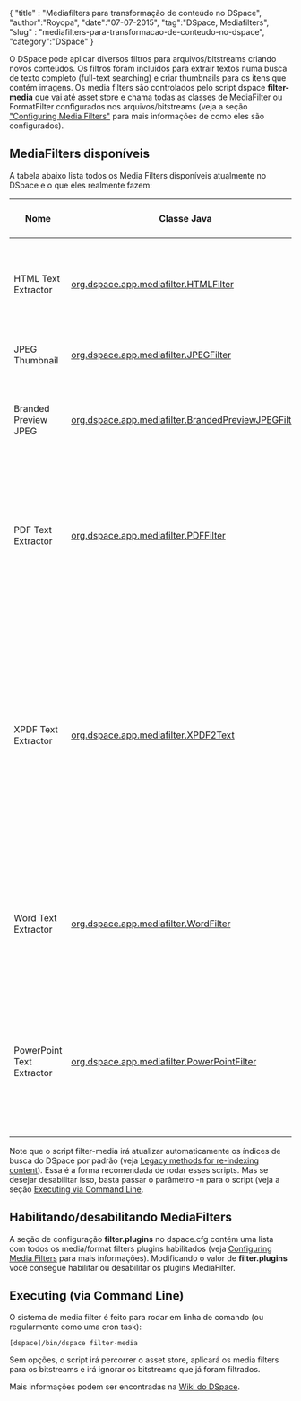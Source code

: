 <p>{
"title" : "Mediafilters para transformação de conteúdo no DSpace",
"author":"Royopa",
"date":"07-07-2015",
"tag":"DSpace, Mediafilters",
"slug" : "mediafilters-para-transformacao-de-conteudo-no-dspace",
"category":"DSpace"
}</p>

<p>O DSpace pode aplicar diversos filtros para arquivos/bitstreams criando novos conteúdos.
Os filtros foram incluídos para extrair textos numa busca de texto completo 
(full-text searching) e criar thumbnails para os itens que contém imagens.  Os 
media filters são controlados pelo script dspace <strong>filter-media</strong> que vai até
asset store e chama todas as classes de MediaFilter ou FormatFilter configurados
nos arquivos/bitstreams (veja a seção <a href="https://wiki.duraspace.org/display/DSDOC4x/Configuration+Reference#ConfigurationReference-ConfiguringMediaFilters">"Configuring Media Filters"</a>
para mais informações de como eles são configurados).</p>

<h2 id="mediafilters-dispon%C3%ADveis">MediaFilters disponíveis</h2>

<p>A tabela abaixo lista todos os Media Filters disponíveis atualmente no DSpace e 
o que eles realmente fazem:</p>

<table>
<thead>
<tr>
  <th>Nome</th>
  <th>Classe Java</th>
  <th>Função</th>
  <th>Habilitado por Padrão?</th>
</tr>
</thead>
<tbody>
<tr>
  <td>HTML Text Extractor</td>
  <td><a href="https://github.com/DSpace/DSpace/blob/master/dspace-api/src/main/java/org/dspace/app/mediafilter/HTMLFilter.java">org.dspace.app.mediafilter.HTMLFilter</a></td>
  <td>Extrai o texto completo de documentos HTML para indexação de texto completo (usa o Swing HTML Parser)</td>
  <td>true</td>
</tr>
<tr>
  <td>JPEG Thumbnail</td>
  <td><a href="https://github.com/DSpace/DSpace/blob/master/dspace-api/src/main/java/org/dspace/app/mediafilter/JPEGFilter.java">org.dspace.app.mediafilter.JPEGFilter</a></td>
  <td>Cria thumbnail de imagens GIF, JPEG e PNG</td>
  <td>true</td>
</tr>
<tr>
  <td>Branded Preview JPEG</td>
  <td><a href="https://github.com/DSpace/DSpace/blob/master/dspace-api/src/main/java/org/dspace/app/mediafilter/BrandedPreviewJPEGFilter.java">org.dspace.app.mediafilter.BrandedPreviewJPEGFilter</a></td>
  <td>Cria uma imagem de pré-visualização para imagens GIF, JPEG e PNG</td>
  <td>false</td>
</tr>
<tr>
  <td>PDF Text Extractor</td>
  <td><a href="https://github.com/DSpace/DSpace/blob/master/dspace-api/src/main/java/org/dspace/app/mediafilter/PDFFilter.java">org.dspace.app.mediafilter.PDFFilter</a></td>
  <td>Extrai o texto completo de documentos PDF (somente se o PDF for baseado em texto ou OCR) para indexação de texto completo. (usa a ferramenta Apache PDFBox)</td>
  <td>true</td>
</tr>
<tr>
  <td>XPDF Text Extractor</td>
  <td><a href="https://github.com/DSpace/DSpace/blob/master/dspace-api/src/main/java/org/dspace/app/mediafilter/XPDF2Text.java">org.dspace.app.mediafilter.XPDF2Text</a></td>
  <td>Extrai o texto completo de documentos PDF (somente se o PDF for baseado em texto ou OCR) para indexação de texto completo. (usa a <a href="http://www.foolabs.com/xpdf/">ferramenta de linha de comando XPDF</a> disponível para *nix). Veja <a href="https://wiki.duraspace.org/display/DSDOC4x/Configuration+Reference#ConfigurationReference-XPDFFilter">XPDF Filter Configuration</a> para detalhes de como habilitar/instalar essa ferramenta.</td>
  <td>false</td>
</tr>
<tr>
  <td>Word Text Extractor</td>
  <td><a href="https://github.com/DSpace/DSpace/blob/master/dspace-api/src/main/java/org/dspace/app/mediafilter/WordFilter.java">org.dspace.app.mediafilter.WordFilter</a></td>
  <td>Extrai o texto completo de documentos Word ou texto simples para indexação de texto completo. (Usa a ferramenta <a href="http://code.google.com/p/text-mining/">Microsoft Word Text Mining</a> )</td>
  <td>true</td>
</tr>
<tr>
  <td>PowerPoint Text Extractor</td>
  <td><a href="https://github.com/DSpace/DSpace/blob/master/dspace-api/src/main/java/org/dspace/app/mediafilter/PowerPointFilter.java">org.dspace.app.mediafilter.PowerPointFilter</a></td>
  <td>Extrai o texto completo de slides e notas em documentos Power Point e Power Point XML para indexação de texto completo. (usa as ferramentas <a href="http://poi.apache.org/">Apache POI</a> )</td>
  <td>true</td>
</tr>
</tbody>
</table>

<p>Note que o script filter-media irá atualizar automaticamente os índices de busca 
do DSpace por padrão (veja <a href="https://wiki.duraspace.org/display/DSDOC4x/Legacy+methods+for+re-indexing+content">Legacy methods for re-indexing content</a>).
Essa é a forma recomendada de rodar esses scripts. Mas se desejar desabilitar isso,
basta passar o parâmetro -n para o script (veja a seção <a href="https://wiki.duraspace.org/display/DSDOC4x/Mediafilters+for+Transforming+DSpace+Content#MediafiltersforTransformingDSpaceContent-Executing(viaCommandLine)">Executing via Command Line</a>.</p>

<h2 id="habilitando%2Fdesabilitando-mediafilters">Habilitando/desabilitando MediaFilters</h2>

<p>A seção de configuração <strong>filter.plugins</strong> no dspace.cfg contém uma lista com todos
os media/format filters plugins habilitados (veja <a href="https://wiki.duraspace.org/display/DSDOC4x/Configuration+Reference#ConfigurationReference-ConfiguringMediaFilters">Configuring Media Filters</a> para mais informações). Modificando o valor de <strong>filter.plugins</strong> 
você consegue habilitar ou desabilitar os plugins MediaFilter.</p>

<h2 id="executing-via-command-line">Executing (via Command Line)</h2>

<p>O sistema de media filter é feito para rodar em linha de comando (ou regularmente
como uma cron task):</p>

<pre><code class="sh">[dspace]/bin/dspace filter-media
</code></pre>

<p>Sem opções, o script irá percorrer o asset store, aplicará os media filters para
os bitstreams e irá ignorar os bitstreams que já foram filtrados.</p>

<p>Mais informações podem ser encontradas na <a href="https://wiki.duraspace.org/display/DSDOC4x/Mediafilters+for+Transforming+DSpace+Content">Wiki do DSpace</a>.</p>
